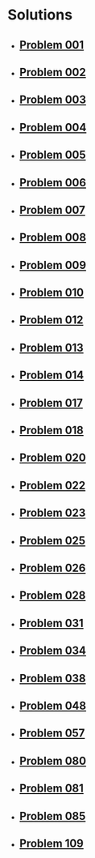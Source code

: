 # Solutions 
* ## [Problem 001](problem-001/README.md) 
* ## [Problem 002](problem-002/README.md) 
* ## [Problem 003](problem-003/README.md) 
* ## [Problem 004](problem-004/README.md) 
* ## [Problem 005](problem-005/README.md) 
* ## [Problem 006](problem-006/README.md) 
* ## [Problem 007](problem-007/README.md) 
* ## [Problem 008](problem-008/README.md) 
* ## [Problem 009](problem-009/README.md) 
* ## [Problem 010](problem-010/README.md) 
* ## [Problem 012](problem-012/README.md) 
* ## [Problem 013](problem-013/README.md) 
* ## [Problem 014](problem-014/README.md) 
* ## [Problem 017](problem-017/README.md) 
* ## [Problem 018](problem-018/README.md) 
* ## [Problem 020](problem-020/README.md) 
* ## [Problem 022](problem-022/README.md) 
* ## [Problem 023](problem-023/README.md) 
* ## [Problem 025](problem-025/README.md) 
* ## [Problem 026](problem-026/README.md) 
* ## [Problem 028](problem-028/README.md) 
* ## [Problem 031](problem-031/README.md) 
* ## [Problem 034](problem-034/README.md) 
* ## [Problem 038](problem-038/README.md) 
* ## [Problem 048](problem-048/README.md) 
* ## [Problem 057](problem-057/README.md) 
* ## [Problem 080](problem-080/README.md) 
* ## [Problem 081](problem-081/README.md) 
* ## [Problem 085](problem-085/README.md) 
* ## [Problem 109](problem-109/README.md) 
